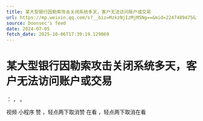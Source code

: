 ```yaml
---
title: 某大型银行因勒索攻击关闭系统多天，客户无法访问账户或交易
url: https://mp.weixin.qq.com/s?__biz=MzkzNjIzMjM5Ng==&mid=2247489475&idx=1&sn=ef390cb0a370e7d7ff3388a47e0fddf0
source: Doonsec's feed
date: 2024-07-05
fetch_date: 2025-10-06T17:39:19.129069
---
```


# 某大型银行因勒索攻击关闭系统多天，客户无法访问账户或交易

：
，
。

视频
小程序
赞
，轻点两下取消赞
在看
，轻点两下取消在看